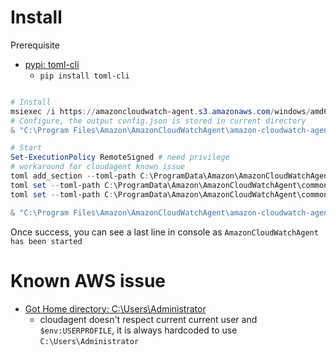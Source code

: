 # Install
Prerequisite
- [pypi: toml-cli](https://github.com/mrijken/toml-cli)
  - `pip install toml-cli`
```Powershell

# Install
msiexec /i https://amazoncloudwatch-agent.s3.amazonaws.com/windows/amd64/latest/amazon-cloudwatch-agent.msi
# Configure, the output config.json is stored in current directory
& "C:\Program Files\Amazon\AmazonCloudWatchAgent\amazon-cloudwatch-agent-config-wizard"

# Start
Set-ExecutionPolicy RemoteSigned # need privilege
# workaround for cloudagent known issue
toml add_section --toml-path C:\ProgramData\Amazon\AmazonCloudWatchAgent\common-config.toml credentials
toml set --toml-path C:\ProgramData\Amazon\AmazonCloudWatchAgent\common-config.toml credentials.shared_credential_profile default
toml set --toml-path C:\ProgramData\Amazon\AmazonCloudWatchAgent\common-config.toml credentials.shared_credential_file $env:USERPROFILE\.aws\credentials

& "C:\Program Files\Amazon\AmazonCloudWatchAgent\amazon-cloudwatch-agent-ctl.ps1" -a fetch-config -m onPremise -s -c file:.\config.json # need privilege
```
Once success, you can see a last line in console as `AmazonCloudWatchAgent has been started`


# Known AWS issue
- [Got Home directory: C:\Users\Administrator](https://github.com/aws/amazon-cloudwatch-agent/issues/211)
  - cloudagent doesn't respect current current user and `$env:USERPROFILE`, it is always hardcoded to use `C:\Users\Administrator`
